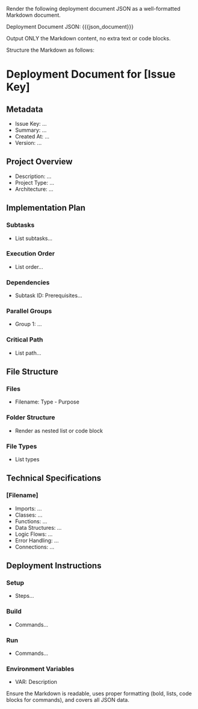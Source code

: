 Render the following deployment document JSON as a well-formatted Markdown document.

Deployment Document JSON: {{{json_document}}}

Output ONLY the Markdown content, no extra text or code blocks.

Structure the Markdown as follows:

# Deployment Document for [Issue Key]

## Metadata
- Issue Key: ...
- Summary: ...
- Created At: ...
- Version: ...

## Project Overview
- Description: ...
- Project Type: ...
- Architecture: ...

## Implementation Plan
### Subtasks
- List subtasks...

### Execution Order
- List order...

### Dependencies
- Subtask ID: Prerequisites...

### Parallel Groups
- Group 1: ...

### Critical Path
- List path...

## File Structure
### Files
- Filename: Type - Purpose

### Folder Structure
- Render as nested list or code block

### File Types
- List types

## Technical Specifications
### [Filename]
- Imports: ...
- Classes: ...
- Functions: ...
- Data Structures: ...
- Logic Flows: ...
- Error Handling: ...
- Connections: ...

## Deployment Instructions
### Setup
- Steps...

### Build
- Commands...

### Run
- Commands...

### Environment Variables
- VAR: Description

Ensure the Markdown is readable, uses proper formatting (bold, lists, code blocks for commands), and covers all JSON data.

